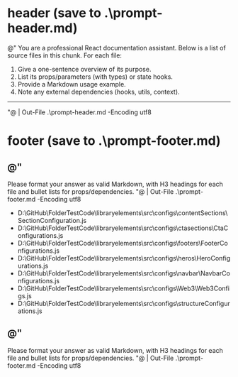 ﻿# header (save to .\prompt-header.md)
@"
You are a professional React documentation assistant.
Below is a list of source files in this chunk. For each file:
1. Give a one-sentence overview of its purpose.
2. List its props/parameters (with types) or state hooks.
3. Provide a Markdown usage example.
4. Note any external dependencies (hooks, utils, context).
---
"@ | Out-File .\prompt-header.md -Encoding utf8

# footer (save to .\prompt-footer.md)
@"
---
Please format your answer as valid Markdown, with H3 headings for each file and bullet lists for props/dependencies.
"@ | Out-File .\prompt-footer.md -Encoding utf8
- D:\GitHub\FolderTestCode\libraryelements\src\configs\contentSections\SectionConfiguration.js
- D:\GitHub\FolderTestCode\libraryelements\src\configs\ctasections\CtaConfigurations.js
- D:\GitHub\FolderTestCode\libraryelements\src\configs\footers\FooterConfigurations.js
- D:\GitHub\FolderTestCode\libraryelements\src\configs\heros\HeroConfigurations.js
- D:\GitHub\FolderTestCode\libraryelements\src\configs\navbar\NavbarConfigurations.js
- D:\GitHub\FolderTestCode\libraryelements\src\configs\Web3\Web3Configs.js
- D:\GitHub\FolderTestCode\libraryelements\src\configs\structureConfigurations.js

<!-- Now paste the contents of each file (in order) here -->

@"
---
Please format your answer as valid Markdown, with H3 headings for each file and bullet lists for props/dependencies.
"@ | Out-File .\prompt-footer.md -Encoding utf8
